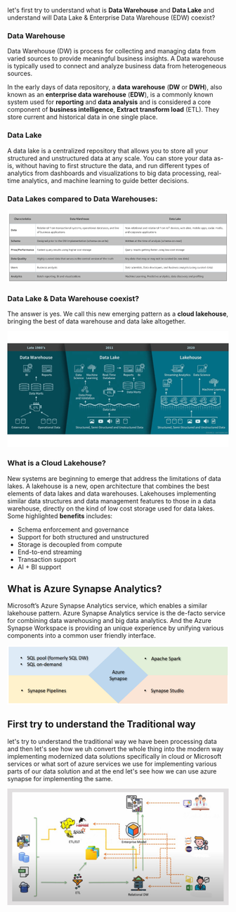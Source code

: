 
let's first try to understand what is **Data Warehouse** and **Data Lake** and understand will Data Lake & Enterprise Data Warehouse (EDW) coexist?

### Data Warehouse
Data Warehouse (DW) is process for collecting and managing data from varied sources to provide meaningful business insights. A Data warehouse is typically used to connect and analyze business data from heterogeneous sources.

In the early days of data repository, a **data warehouse** (**DW** or **DWH**), also known as an **enterprise data  warehouse** (**EDW**), is a commonly known system used for **reporting** and **data analysis** and is considered a core component of **business intelligence**, **Extract transform load** (ETL). They store current and historical data in one single place.

### Data Lake
A data lake is a centralized repository that allows you to store all your structured and unstructured data at any scale. You can store your data as-is, without having to first structure the data, and run different types of analytics from dashboards and visualizations to big data processing, real-time analytics, and machine learning to guide better decisions.

### Data Lakes compared to Data Warehouses:

![DLDW](https://github.com/gurditsingh/blog/blob/gh-pages/_screenshots/DataLake_DataWarehouse.jpg?raw=true)

### Data Lake & Data Warehouse coexist?
The answer is yes. We call this new emerging pattern as a **cloud lakehouse**, bringing the best of data warehouse and data lake altogether.

![lakehouse](https://github.com/gurditsingh/blog/blob/gh-pages/_screenshots/data-lakehouse.png?raw=true)

### What is a Cloud Lakehouse?
New systems are beginning to emerge that address the limitations of data lakes. A lakehouse is a new, open architecture that combines the best elements of data lakes and data warehouses. Lakehouses implementing similar data structures and data management features to those in a data warehouse, directly on the kind of low cost storage used for data lakes. Some highlighted **benefits** includes:

 - Schema enforcement and governance
 - Support for both structured and unstructured
 - Storage is decoupled from compute
 - End-to-end streaming
 - Transaction support
 - AI + BI support

## What is Azure Synapse Analytics?

Microsoft’s Azure Synapse Analytics service, which enables a similar lakehouse pattern. Azure Synapse Analytics service is the de-facto service for combining data warehousing and big data analytics. And the Azure Synapse Workspace is providing an unique experience by unifying various components into a common user friendly interface.

![synapse](https://github.com/gurditsingh/blog/blob/gh-pages/_screenshots/azure-synapse.png?raw=true)

## First try to understand the Traditional way
let's try to understand the traditional way we have been processing data and then let's see how we uh convert the whole thing into the modern way implementing modernized data solutions specifically in cloud or Microsoft services or what sort of azure services we use for implementing various parts of our data solution and at the end let's see how we can use azure synapse for implementing the same.

![DW](https://github.com/gurditsingh/blog/blob/gh-pages/_screenshots/old-way-DWH.jpg?raw=true)



<!--stackedit_data:
eyJoaXN0b3J5IjpbMTYzMDMyODg1MywtMTU5NTI5MTU2LC0xMj
I2MjgwODg3LC0xNDY5NTEyMDA4LC0xNjk1NTEwNjk1LDMwMzc4
MzI2MSwxNDUzODk2MDEyLC0yMDUzNzU0NjI3LC04MDQ1NTkxMT
YsNTk4NTgwOTE2LC02MDMyMDQ5NDMsMzA5MTk0MDIzLDk2OTI2
Njc0NCwxODM3NzQ0NzgwLC0xNzcyMjI1NzA0LC0xNjk0MDgyNT
YsLTE2MjA2NjczMjQsLTIwMjY3OTU3MTMsLTE2ODk5MDg5NTIs
NDgyNzYzMjBdfQ==
-->